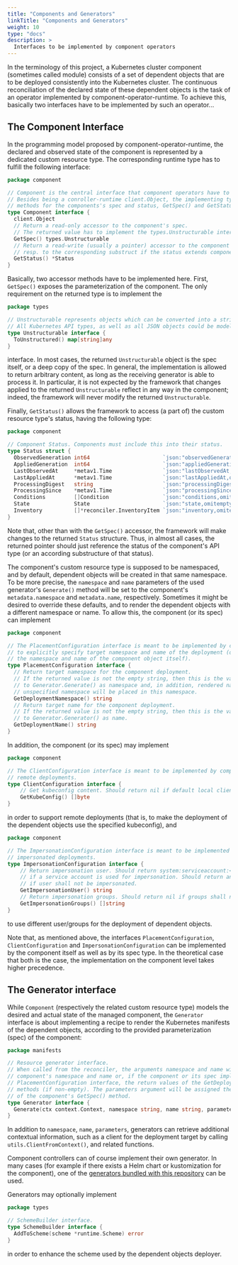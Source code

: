 ```yaml
---
title: "Components and Generators"
linkTitle: "Components and Generators"
weight: 10
type: "docs"
description: >
  Interfaces to be implemented by component operators
---
```


In the terminology of this project, a Kubernetes cluster component (sometimes called module) consists of a set of dependent objects that are to be
deployed consistently into the Kubernetes cluster. The continuous reconciliation of the declared state of these dependent objects is the task of an operator
implemented by component-operator-runtime. To achieve this, basically two interfaces have to be implemented by such an operator...

## The Component Interface

In the programming model proposed by component-operator-runtime, the declared and observed state of the component is represented by a dedicated custom resource type. The corresponding runtime type has to fulfill the following interface:

```go
package component

// Component is the central interface that component operators have to implement.
// Besides being a conroller-runtime client.Object, the implementing type has to expose accessor
// methods for the components's spec and status, GetSpec() and GetStatus().
type Component interface {
  client.Object
  // Return a read-only accessor to the component's spec.
  // The returned value has to implement the types.Unstructurable interface.
  GetSpec() types.Unstructurable
  // Return a read-write (usually a pointer) accessor to the component's status,
  // resp. to the corresponding substruct if the status extends component.Status.
  GetStatus() *Status
}
```

Basically, two accessor methods have to be implemented here. First, `GetSpec()` exposes the parameterization of the component.
The only requirement on the returned type is to implement the

```go
package types

// Unstructurable represents objects which can be converted into a string-keyed map.
// All Kubernetes API types, as well as all JSON objects could be modelled as Unstructurable objects.
type Unstructurable interface {
  ToUnstructured() map[string]any
}
```

interface. In most cases, the returned `Unstructurable` object is the spec itself, or a deep copy of the spec. In general, the implementation is allowed to return arbitrary content, as long as the receiving generator is able to process it. In particular, it is not expected by the framework that changes applied to the returned `Unstructurable` reflect in any way in the component; indeed, the framework will never modify the returned `Unstructurable`.

Finally, `GetStatus()` allows the framework to access (a part of) the custom resource type's status, having the following type:

```go
package component

// Component Status. Components must include this into their status.
type Status struct {
  ObservedGeneration int64                       `json:"observedGeneration"`
  AppliedGeneration  int64                       `json:"appliedGeneration,omitempty"`
  LastObservedAt     *metav1.Time                `json:"lastObservedAt,omitempty"`
  LastAppliedAt      *metav1.Time                `json:"lastAppliedAt,omitempty"`
  ProcessingDigest   string                      `json:"processingDigest,omitempty"`
  ProcessingSince    *metav1.Time                `json:"processingSince,omitempty"`
  Conditions         []Condition                 `json:"conditions,omitempty"`
  State              State                       `json:"state,omitempty"`
  Inventory          []*reconciler.InventoryItem `json:"inventory,omitempty"`
}
```

Note that, other than with the `GetSpec()` accessor, the framework will make changes to the returned `Status` structure.
Thus, in almost all cases, the returned pointer should just reference the status of the component's API type (or an according substructure of that status).

The component's custom resource type is supposed to be namespaced, and by default, dependent objects will be created in that same namespace. To be more precise, the `namespace` and `name` parameters of the used generator's `Generate()` method will be set to the component's `metadata.namespace` and `metadata.name`, respectively. Sometimes it might be desired to override these defaults, and to render the dependent objects with a different namespace or name. To allow this, the component (or its spec) can implement

```go
package component

// The PlacementConfiguration interface is meant to be implemented by components (or their spec) which allow
// to explicitly specify target namespace and name of the deployment (otherwise this will be defaulted as
// the namespace and name of the component object itself).
type PlacementConfiguration interface {
  // Return target namespace for the component deployment.
  // If the returned value is not the empty string, then this is the value that will be passed
  // to Generator.Generate() as namespace and, in addition, rendered namespaced resources with
  // unspecified namespace will be placed in this namespace.
  GetDeploymentNamespace() string
  // Return target name for the component deployment.
  // If the returned value is not the empty string, then this is the value that will be passed
  // to Generator.Generator() as name.
  GetDeploymentName() string
}
```

In addition, the component (or its spec) may implement

```go
package component

// The ClientConfiguration interface is meant to be implemented by components (or their spec) which offer
// remote deployments.
type ClientConfiguration interface {
	// Get kubeconfig content. Should return nil if default local client shall be used.
	GetKubeConfig() []byte
}
```

in order to support remote deployments (that is, to make the deployment of the dependent objects use the specified kubeconfig), and

```go
package component

// The ImpersonationConfiguration interface is meant to be implemented by components (or their spec) which offer
// impersonated deployments.
type ImpersonationConfiguration interface {
	// Return impersonation user. Should return system:serviceaccount:<namespace>:<serviceaccount>
	// if a service account is used for impersonation. Should return an empty string
	// if user shall not be impersonated.
	GetImpersonationUser() string
	// Return impersonation groups. Should return nil if groups shall not be impersonated.
	GetImpersonationGroups() []string
}
```

to use different user/groups for the deployment of dependent objects.

Note that, as mentioned above, the interfaces `PlacementConfiguration`, `ClientConfiguration` and `ImpersonationConfiguration` can be implemented by the component
itself as well as by its spec type. In the theoretical case that both is the case, the implementation on the component level takes higher precedence.

## The Generator interface

While `Component` (respectively the related custom resource type) models the desired and actual state of
the managed component, the `Generator` interface is about implementing a recipe to render the Kubernetes manifests of the
dependent objects, according to the provided parameterization (spec) of the component:

```go
package manifests

// Resource generator interface.
// When called from the reconciler, the arguments namespace and name will match the
// component's namespace and name or, if the component or its spec implement the
// PlacementConfiguration interface, the return values of the GetDeploymentNamespace(), GetDeploymentName()
// methods (if non-empty). The parameters argument will be assigned the return value
// of the component's GetSpec() method.
type Generator interface {
  Generate(ctx context.Context, namespace string, name string, parameters types.Unstructurable) ([]client.Object, error)
}
```

In addition to `namespace`, `name`, `parameters`, generators can retrieve additional contextual information, such as a
client for the deployment target by calling `utils.ClientFromContext()`, and related functions.

Component controllers can of course implement their own generator. In many cases (for example if there exists a
Helm chart or kustomization for the component), one of the [generators bundled with this repository](../../generators) can be used.

Generators may optionally implement

```go
package types

// SchemeBuilder interface.
type SchemeBuilder interface {
  AddToScheme(scheme *runtime.Scheme) error
}

```

in order to enhance the scheme used by the dependent objects deployer.